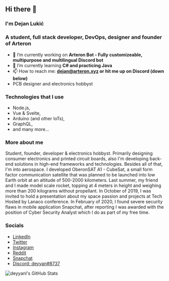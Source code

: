 ## Hi there 👋
### I'm Dejan Lukić
### A student, full stack developer, DevOps, designer and founder of Arteron

- 🔭 I’m currently working on **Arteron Bot - Fully customizeable, multipurpose and multilingual Discord bot**
- 🌱 I’m currently learning **C# and practicing Java**
- 📫 How to reach me: **dejan@arteron.xyz or hit me up on Discord (down below)**
- PCB designer and electronics hobbyst

### Technologies that I use
- Node.js,
- Vue & Svelte,
- Arduino (and other IoTs),
- GraphQL,
- and many more...

### More about me
Student, founder, developer & electronics hobbyst. Primarily designing consumer electronics and printed circuit boards, also I'm developing back-end solutions in high-end frameworks and technologies. Besides all of that, I'm into aerospace. I developed OberonSAT A1 - CubeSat, a small form factor communication satellite that was planned to be launched into low Earth orbit at an altitude of 500-2000 kilometers. Last summer, my friend and I made model scale rocket, topping at 4 meters in height and weighing more than 200 kilograms without propellant. In October of 2019, I was invited to hold a presentation about my space passion and projects at Tech Hosted by Lanaco conference. In February of 2020, I found severe security flaws in mobile application Snapchat, after reporting I was awarded with the position of Cyber Security Analyst which I do as part of my free time. 

### Socials
- [LinkedIn](https://www.linkedin.com/in/deyyanl/)
- [Twitter](https://www.twitter.com/deyyanl)
- [Instagram](https://www.instagram.com/deyyanl)
- [Reddit](https://www.reddit.com/user/deyyanl)
- [Snapchat](https://www.snapchat.com/add/deyyanl)
- [Discord: deyyan#8737](https://discord.gg/fq7QdJP)

![deyyanl's GitHub Stats](https://github-readme-stats.vercel.app/api?username=deyyanl&count_private=true&show_icons=true&theme=dark)
